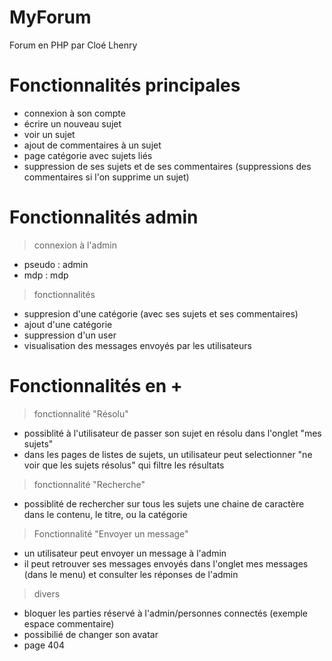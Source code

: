 # MyForum

Forum en PHP par Cloé Lhenry 

# Fonctionnalités principales 
- connexion à son compte 
- écrire un nouveau sujet
- voir un sujet 
- ajout de commentaires à un sujet 
- page catégorie avec sujets liés 
- suppression de ses sujets et de ses commentaires (suppressions des commentaires si l'on supprime un sujet) 

# Fonctionnalités admin 
> connexion à l'admin 
- pseudo : admin
- mdp : mdp 

> fonctionnalités 
- suppresion d'une catégorie (avec ses sujets et ses commentaires) 
- ajout d'une catégorie 
- suppression d'un user
- visualisation des messages envoyés par les utilisateurs 

# Fonctionnalités en + 
> fonctionnalité "Résolu" 
- possiblité à l'utilisateur de passer son sujet en résolu dans l'onglet "mes sujets" 
- dans les pages de listes de sujets, un utilisateur peut selectionner "ne voir que les sujets résolus" qui filtre les résultats 

> fonctionnalité "Recherche" 
- possiblité de rechercher sur tous les sujets une chaine de caractère dans le contenu, le titre, ou la catégorie 

> Fonctionnalité "Envoyer un message" 
- un utilisateur peut envoyer un message à l'admin
- il peut retrouver ses messages envoyés dans l'onglet mes messages (dans le menu) et consulter les réponses de l'admin

> divers
- bloquer les parties réservé à l'admin/personnes connectés (exemple espace commentaire) 
- possibilié de changer son avatar
- page 404
